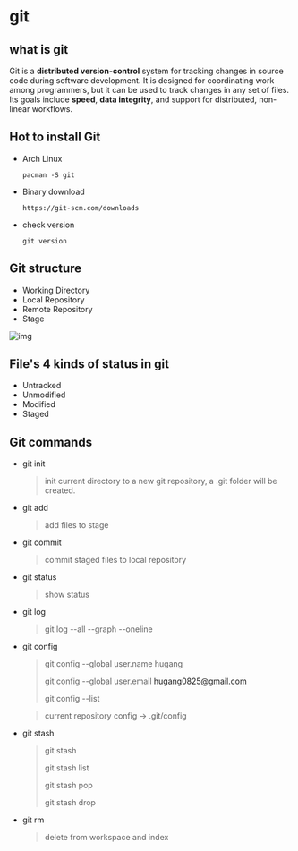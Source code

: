 # git

## what is git

Git is a **distributed version-control** system for tracking changes in source code during software development. It is designed for coordinating work among programmers, but it can be used to track changes in any set of files. Its goals include **speed**, **data integrity**, and support for distributed, non-linear workflows.



## Hot to install Git

- Arch Linux

  ```shell
  pacman -S git
  ```

- Binary download

  ```
  https://git-scm.com/downloads
  ```

- check version

  ```
  git version
  ```

  

## Git structure

- Working Directory
- Local Repository
- Remote Repository
- Stage

![img](/home/hg/doc/study/assets/git.png)



## File's 4 kinds of status in git

- Untracked
- Unmodified
- Modified
- Staged



## Git commands



- git init

  > init current directory to a new git repository, a .git folder will be created.

- git add

  > add files to stage

- git commit

  > commit staged files to local repository

- git status

  > show status

- git log

  > git log --all --graph --oneline

- git config

  > git config --global user.name hugang
  >
  > git config --global user.email hugang0825@gmail.com
  >
  > git config --list

  > current repository config -> .git/config

- git stash

  > git stash
  >
  > git stash list
  >
  > git stash pop
  >
  > git stash drop

- git rm

  > delete from workspace and index